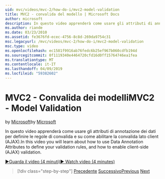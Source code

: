```yaml
---
uid: mvc/videos/mvc-2/how-do-i/mvc2-model-validation
title: MVC2 - convalida del modello | Microsoft Docs
author: microsoft
description: In questo video apprenderà come usare gli attributi di annotazione dei dati per definire le regole di convalida e su come abilitare la convalida lato client (AJAX).
ms.author: riande
ms.date: 03/23/2010
ms.assetid: fe3676fd-ecec-4756-8c8d-269da9754c31
msc.legacyurl: /mvc/videos/mvc-2/how-do-i/mvc2-model-validation
msc.type: video
ms.openlocfilehash: ec1581f9916ab76fedc6b25ef967b060cdfb194d
ms.sourcegitcommit: 0f1119340e4464720cfd16d0ff15764746ea1fea
ms.translationtype: MT
ms.contentlocale: it-IT
ms.lasthandoff: 04/09/2019
ms.locfileid: "59382602"
---
```

# <a name="mvc2---model-validation"></a><span data-ttu-id="0f0fa-103">MVC2 - Convalida dei modelli</span><span class="sxs-lookup"><span data-stu-id="0f0fa-103">MVC2 - Model Validation</span></span>

<span data-ttu-id="0f0fa-104">by [Microsoft](https://github.com/microsoft)</span><span class="sxs-lookup"><span data-stu-id="0f0fa-104">by [Microsoft](https://github.com/microsoft)</span></span>

<span data-ttu-id="0f0fa-105">In questo video apprenderà come usare gli attributi di annotazione dei dati per definire le regole di convalida e su come abilitare la convalida lato client (AJAX).</span><span class="sxs-lookup"><span data-stu-id="0f0fa-105">In this video you will learn about how to use Data Annotation Attributes to define your validation rules, and how to enable client-side (AJAX) validation.</span></span>

[<span data-ttu-id="0f0fa-106">&#9654;Guarda il video (4 minuti)</span><span class="sxs-lookup"><span data-stu-id="0f0fa-106">&#9654; Watch video (4 minutes)</span></span>](https://channel9.msdn.com/Blogs/ASP-NET-Site-Videos/mvc2-model-validation)

> [!div class="step-by-step"]
> <span data-ttu-id="0f0fa-107">[Precedente](mvc2-stronglytyped-helpers.md)
> [Successivo](mvc2-template-customization.md)</span><span class="sxs-lookup"><span data-stu-id="0f0fa-107">[Previous](mvc2-stronglytyped-helpers.md)
[Next](mvc2-template-customization.md)</span></span>
